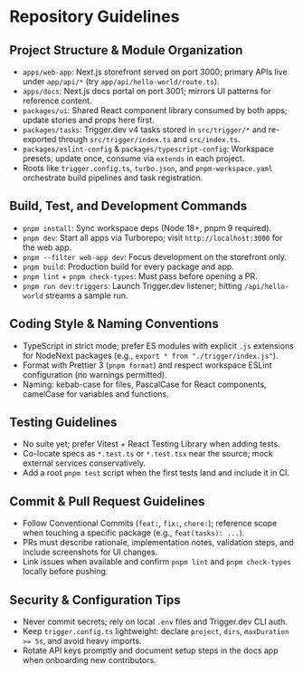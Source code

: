 # Repository Guidelines

## Project Structure & Module Organization
- `apps/web-app`: Next.js storefront served on port 3000; primary APIs live under `app/api/*` (try `app/api/hello-world/route.ts`).
- `apps/docs`: Next.js docs portal on port 3001; mirrors UI patterns for reference content.
- `packages/ui`: Shared React component library consumed by both apps; update stories and props here first.
- `packages/tasks`: Trigger.dev v4 tasks stored in `src/trigger/*` and re-exported through `src/trigger/index.ts` and `src/index.ts`.
- `packages/eslint-config` & `packages/typescript-config`: Workspace presets; update once, consume via `extends` in each project.
- Roots like `trigger.config.ts`, `turbo.json`, and `pnpm-workspace.yaml` orchestrate build pipelines and task registration.

## Build, Test, and Development Commands
- `pnpm install`: Sync workspace deps (Node 18+, pnpm 9 required).
- `pnpm dev`: Start all apps via Turborepo; visit `http://localhost:3000` for the web app.
- `pnpm --filter web-app dev`: Focus development on the storefront only.
- `pnpm build`: Production build for every package and app.
- `pnpm lint` + `pnpm check-types`: Must pass before opening a PR.
- `pnpm run dev:triggers`: Launch Trigger.dev listener; hitting `/api/hello-world` streams a sample run.

## Coding Style & Naming Conventions
- TypeScript in strict mode; prefer ES modules with explicit `.js` extensions for NodeNext packages (e.g., `export * from "./trigger/index.js"`).
- Format with Prettier 3 (`pnpm format`) and respect workspace ESLint configuration (no warnings permitted).
- Naming: kebab-case for files, PascalCase for React components, camelCase for variables and functions.

## Testing Guidelines
- No suite yet; prefer Vitest + React Testing Library when adding tests.
- Co-locate specs as `*.test.ts` or `*.test.tsx` near the source; mock external services conservatively.
- Add a root `pnpm test` script when the first tests land and include it in CI.

## Commit & Pull Request Guidelines
- Follow Conventional Commits (`feat:`, `fix:`, `chore:`); reference scope when touching a specific package (e.g., `feat(tasks): ...`).
- PRs must describe rationale, implementation notes, validation steps, and include screenshots for UI changes.
- Link issues when available and confirm `pnpm lint` and `pnpm check-types` locally before pushing.

## Security & Configuration Tips
- Never commit secrets; rely on local `.env` files and Trigger.dev CLI auth.
- Keep `trigger.config.ts` lightweight: declare `project`, `dirs`, `maxDuration >= 5s`, and avoid heavy imports.
- Rotate API keys promptly and document setup steps in the docs app when onboarding new contributors.
